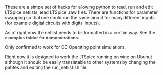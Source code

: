 These are a simple set of hacks for allowing python to read, run and edit 
LTSpice netlists, read LTSpice .raw files. There are functions for parameter
swapping so that one could run the same circuit for many different inputs 
(for example digital circuits with digital inputs). 

As of right now the netlist needs to be formatted in a certain way. See the examples
folder for demonstrations.

Only confirmed to work for DC Operating point simulations.

Right now it is designed to work the LTSpice running on wine on Ubunut although it should be easily translatable to other systems by changing the pahtes and editing the run_netlist.sh file.
